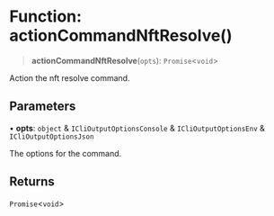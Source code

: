 # Function: actionCommandNftResolve()

> **actionCommandNftResolve**(`opts`): `Promise`\<`void`\>

Action the nft resolve command.

## Parameters

• **opts**: `object` & `ICliOutputOptionsConsole` & `ICliOutputOptionsEnv` & `ICliOutputOptionsJson`

The options for the command.

## Returns

`Promise`\<`void`\>
